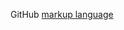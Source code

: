 GitHub [markup language](https://docs.github.com/en/github/writing-on-github/getting-started-with-writing-and-formatting-on-github/basic-writing-and-formatting-syntax)
